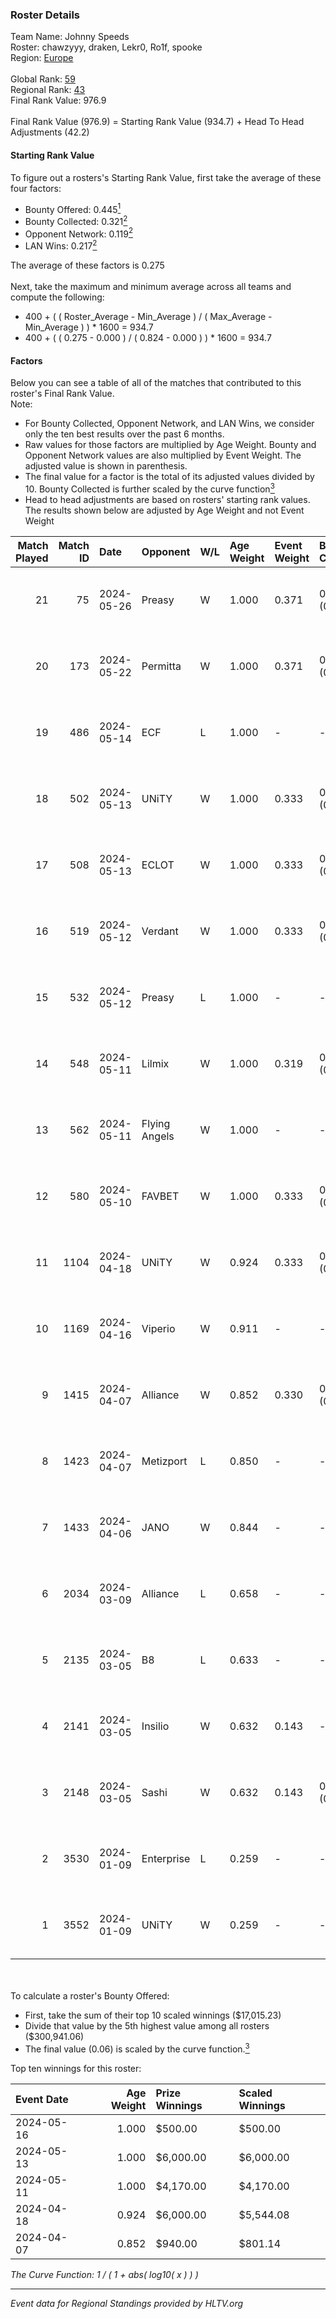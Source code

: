 ### Roster Details<br />
Team Name: Johnny Speeds<br />
Roster: chawzyyy, draken, Lekr0, Ro1f, spooke<br />
Region: [Europe]( ../standings_europe.md)<br />
<br />
Global Rank: [59](../standings_global.md)<br />
Regional Rank: [43]( ../standings_europe.md)<br />
Final Rank Value:  976.9<br />
<br />
Final Rank Value (976.9) = Starting Rank Value (934.7) + Head To Head Adjustments (42.2)<br />

#### Starting Rank Value<br />
To figure out a rosters's Starting Rank Value, first take the average of these four factors:<br />
- Bounty Offered: 0.445[<sup>1</sup>](#table2)
- Bounty Collected: 0.321[<sup>2</sup>](#table1)
- Opponent Network: 0.119[<sup>2</sup>](#table1)
- LAN Wins: 0.217[<sup>2</sup>](#table1)

The average of these factors is 0.275<br />
<br />
Next, take the maximum and minimum average across all teams and compute the following:<br />
- 400 + ( ( Roster_Average - Min_Average ) / ( Max_Average - Min_Average ) ) * 1600 = 934.7
- 400 + ( ( 0.275 - 0.000 ) / ( 0.824 - 0.000 ) ) * 1600 = 934.7


#### Factors<br />
Below you can see a table of all of the matches that contributed to this roster's Final Rank Value.<br />
Note:<br />

- For Bounty Collected, Opponent Network, and LAN Wins, we consider only the ten best results over the past 6 months.
- Raw values for those factors are multiplied by Age Weight. Bounty and Opponent Network values are also multiplied by Event Weight. The adjusted value is shown in parenthesis.
- The final value for a factor is the total of its adjusted values divided by 10. Bounty Collected is further scaled by the curve function[<sup>3</sup>](#curveFunction)
- Head to head adjustments are based on rosters' starting rank values. The results shown below are adjusted by Age Weight and not Event Weight
<span id="table1"></span><br />


| Match Played | Match ID | Date       | Opponent      | W/L | Age Weight | Event Weight | Bounty Collected | Opponent Network | LAN Wins  | H2H Adj. | Roster                                    |
| -: | -: | :- | :- | :- | :- | :- | :- | :- | :- | -: | :- |
|           21 |       75 | 2024-05-26 | Preasy        | W   | 1.000      | 0.371        | 0.008 (0.003)    | 0.122 (0.045)    | 0 (0.000) |     7.50 | chawzyyy, draken, Lekr0, Ro1f, spooke     |
|           20 |      173 | 2024-05-22 | Permitta      | W   | 1.000      | 0.371        | 0.025 (0.009)    | 1.000 (0.371)    | 0 (0.000) |     9.80 | bobeksde, draken, Lekr0, Ro1f, spooke     |
|           19 |      486 | 2024-05-14 | ECF           | L   | 1.000      | -            | -                | -                | -         |   -20.80 | chawzyyy, draken, Lekr0, Ro1f, spooke     |
|           18 |      502 | 2024-05-13 | UNiTY         | W   | 1.000      | 0.333        | 0.021 (0.007)    | 0.226 (0.075)    | 0 (0.000) |     8.79 | chawzyyy, draken, Lekr0, Ro1f, spooke     |
|           17 |      508 | 2024-05-13 | ECLOT         | W   | 1.000      | 0.333        | 0.084 (0.028)    | 0.530 (0.177)    | 0 (0.000) |    18.58 | chawzyyy, draken, Lekr0, Ro1f, spooke     |
|           16 |      519 | 2024-05-12 | Verdant       | W   | 1.000      | 0.333        | 0.013 (0.004)    | 0.162 (0.054)    | 0 (0.000) |     8.84 | chawzyyy, draken, Lekr0, Ro1f, spooke     |
|           15 |      532 | 2024-05-12 | Preasy        | L   | 1.000      | -            | -                | -                | -         |   -24.02 | chawzyyy, draken, Lekr0, Ro1f, spooke     |
|           14 |      548 | 2024-05-11 | Lilmix        | W   | 1.000      | 0.319        | 0.006 (0.002)    | -                | 1 (1.000) |     5.69 | chawzyyy, draken, Lekr0, Ro1f, spooke     |
|           13 |      562 | 2024-05-11 | Flying Angels | W   | 1.000      | -            | -                | -                | 1 (1.000) |     2.53 | chawzyyy, draken, Lekr0, Ro1f, spooke     |
|           12 |      580 | 2024-05-10 | FAVBET        | W   | 1.000      | 0.333        | 0.004 (0.001)    | 0.257 (0.086)    | 0 (0.000) |     8.54 | chawzyyy, draken, Lekr0, Ro1f, spooke     |
|           11 |     1104 | 2024-04-18 | UNiTY         | W   | 0.924      | 0.333        | 0.021 (0.006)    | 0.226 (0.070)    | 0 (0.000) |     9.47 | chawzyyy, draken, Lekr0, Ro1f, spooke     |
|           10 |     1169 | 2024-04-16 | Viperio       | W   | 0.911      | -            | -                | -                | 0 (0.000) |     4.54 | chawzyyy, draken, Lekr0, Ro1f, spooke     |
|            9 |     1415 | 2024-04-07 | Alliance      | W   | 0.852      | 0.330        | 0.004 (0.001)    | 0.617 (0.174)    | -         |     9.60 | bobeksde, chawzyyy, draken, Lekr0, spooke |
|            8 |     1423 | 2024-04-07 | Metizport     | L   | 0.850      | -            | -                | -                | -         |    -9.63 | bobeksde, chawzyyy, draken, Lekr0, spooke |
|            7 |     1433 | 2024-04-06 | JANO          | W   | 0.844      | -            | -                | -                | -         |     5.08 | bobeksde, chawzyyy, draken, Lekr0, spooke |
|            6 |     2034 | 2024-03-09 | Alliance      | L   | 0.658      | -            | -                | -                | -         |   -13.48 | chawzyyy, draken, Lekr0, Ro1f, spooke     |
|            5 |     2135 | 2024-03-05 | B8            | L   | 0.633      | -            | -                | -                | -         |    -6.32 | chawzyyy, draken, Lekr0, Ro1f, spooke     |
|            4 |     2141 | 2024-03-05 | Insilio       | W   | 0.632      | 0.143        | -                | 0.542 (0.049)    | -         |     8.52 | chawzyyy, draken, Lekr0, Ro1f, spooke     |
|            3 |     2148 | 2024-03-05 | Sashi         | W   | 0.632      | 0.143        | 0.157 (0.014)    | 1.000 (0.090)    | -         |    11.08 | chawzyyy, draken, Lekr0, Ro1f, spooke     |
|            2 |     3530 | 2024-01-09 | Enterprise    | L   | 0.259      | -            | -                | -                | -         |    -4.78 | chawzyyy, draken, HugoXD, RuStY, spooke   |
|            1 |     3552 | 2024-01-09 | UNiTY         | W   | 0.259      | -            | -                | -                | -         |     2.66 | chawzyyy, draken, HugoXD, RuStY, spooke   |

<br />
<span id="table2"></span><br />
To calculate a roster's Bounty Offered:<br />

- First, take the sum of their top 10 scaled winnings ($17,015.23)
- Divide that value by the 5th highest value among all rosters ($300,941.06)
- The final value (0.06) is scaled by the curve function.[<sup>3</sup>](#curveFunction)

Top ten winnings for this roster:<br />

| Event Date | Age Weight | Prize Winnings | Scaled Winnings |
| :- | -: | :- | :- |
| 2024-05-16 |      1.000 | $500.00        | $500.00         |
| 2024-05-13 |      1.000 | $6,000.00      | $6,000.00       |
| 2024-05-11 |      1.000 | $4,170.00      | $4,170.00       |
| 2024-04-18 |      0.924 | $6,000.00      | $5,544.08       |
| 2024-04-07 |      0.852 | $940.00        | $801.14         |


<span id="curveFunction"></span>_The Curve Function: 1 / ( 1 + abs( log10( x ) ) )_<br />

---
_Event data for Regional Standings provided by HLTV.org_<br />
